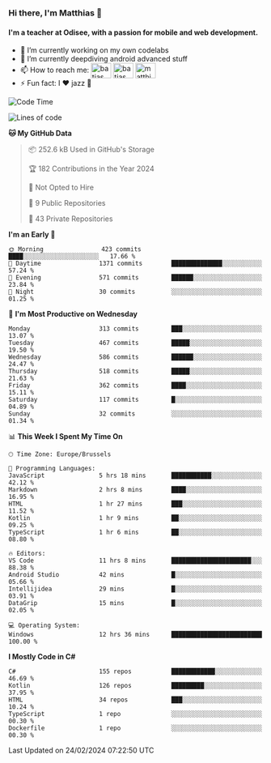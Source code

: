### Hi there, I'm Matthias 👋

#### I'm a teacher at Odisee, with a passion for mobile and web development.

- 🔭 I’m currently working on my own codelabs
- 🌱 I’m currently deepdiving android advanced stuff
- 📫 How to reach me: <a href="https://dev.to/batjas" target="_blank"><img align="center" src="https://raw.githubusercontent.com/rahuldkjain/github-profile-readme-generator/master/src/images/icons/Social/devto.svg" alt="batjas" height="30" width="40" /></a>
<a href="https://twitter.com/batjas" target="_blank"><img align="center" src="https://raw.githubusercontent.com/rahuldkjain/github-profile-readme-generator/master/src/images/icons/Social/twitter.svg" alt="batjas" height="30" width="40" /></a>
<a href="https://linkedin.com/in/matthiasdruwé" target="_blank"><img align="center" src="https://raw.githubusercontent.com/rahuldkjain/github-profile-readme-generator/master/src/images/icons/Social/linked-in-alt.svg" alt="matthiasdruwé" height="30" width="40" /></a>
- ⚡ Fun fact: I ❤ jazz 🎷


<!--START_SECTION:waka-->
![Code Time](http://img.shields.io/badge/Code%20Time-1%2C086%20hrs%2059%20mins-blue)

![Lines of code](https://img.shields.io/badge/From%20Hello%20World%20I%27ve%20Written-2.6%20million%20lines%20of%20code-blue)

**🐱 My GitHub Data** 

> 📦 252.6 kB Used in GitHub's Storage 
 > 
> 🏆 182 Contributions in the Year 2024
 > 
> 🚫 Not Opted to Hire
 > 
> 📜 9 Public Repositories 
 > 
> 🔑 43 Private Repositories 
 > 
**I'm an Early 🐤** 

```text
🌞 Morning                423 commits         ████░░░░░░░░░░░░░░░░░░░░░   17.66 % 
🌆 Daytime                1371 commits        ██████████████░░░░░░░░░░░   57.24 % 
🌃 Evening                571 commits         ██████░░░░░░░░░░░░░░░░░░░   23.84 % 
🌙 Night                  30 commits          ░░░░░░░░░░░░░░░░░░░░░░░░░   01.25 % 
```
📅 **I'm Most Productive on Wednesday** 

```text
Monday                   313 commits         ███░░░░░░░░░░░░░░░░░░░░░░   13.07 % 
Tuesday                  467 commits         █████░░░░░░░░░░░░░░░░░░░░   19.50 % 
Wednesday                586 commits         ██████░░░░░░░░░░░░░░░░░░░   24.47 % 
Thursday                 518 commits         █████░░░░░░░░░░░░░░░░░░░░   21.63 % 
Friday                   362 commits         ████░░░░░░░░░░░░░░░░░░░░░   15.11 % 
Saturday                 117 commits         █░░░░░░░░░░░░░░░░░░░░░░░░   04.89 % 
Sunday                   32 commits          ░░░░░░░░░░░░░░░░░░░░░░░░░   01.34 % 
```


📊 **This Week I Spent My Time On** 

```text
🕑︎ Time Zone: Europe/Brussels

💬 Programming Languages: 
JavaScript               5 hrs 18 mins       ███████████░░░░░░░░░░░░░░   42.12 % 
Markdown                 2 hrs 8 mins        ████░░░░░░░░░░░░░░░░░░░░░   16.95 % 
HTML                     1 hr 27 mins        ███░░░░░░░░░░░░░░░░░░░░░░   11.52 % 
Kotlin                   1 hr 9 mins         ██░░░░░░░░░░░░░░░░░░░░░░░   09.25 % 
TypeScript               1 hr 6 mins         ██░░░░░░░░░░░░░░░░░░░░░░░   08.80 % 

🔥 Editors: 
VS Code                  11 hrs 8 mins       ██████████████████████░░░   88.38 % 
Android Studio           42 mins             █░░░░░░░░░░░░░░░░░░░░░░░░   05.66 % 
Intellijidea             29 mins             █░░░░░░░░░░░░░░░░░░░░░░░░   03.91 % 
DataGrip                 15 mins             █░░░░░░░░░░░░░░░░░░░░░░░░   02.05 % 

💻 Operating System: 
Windows                  12 hrs 36 mins      █████████████████████████   100.00 % 
```

**I Mostly Code in C#** 

```text
C#                       155 repos           ████████████░░░░░░░░░░░░░   46.69 % 
Kotlin                   126 repos           █████████░░░░░░░░░░░░░░░░   37.95 % 
HTML                     34 repos            ███░░░░░░░░░░░░░░░░░░░░░░   10.24 % 
TypeScript               1 repo              ░░░░░░░░░░░░░░░░░░░░░░░░░   00.30 % 
Dockerfile               1 repo              ░░░░░░░░░░░░░░░░░░░░░░░░░   00.30 % 
```




 Last Updated on 24/02/2024 07:22:50 UTC
<!--END_SECTION:waka-->
